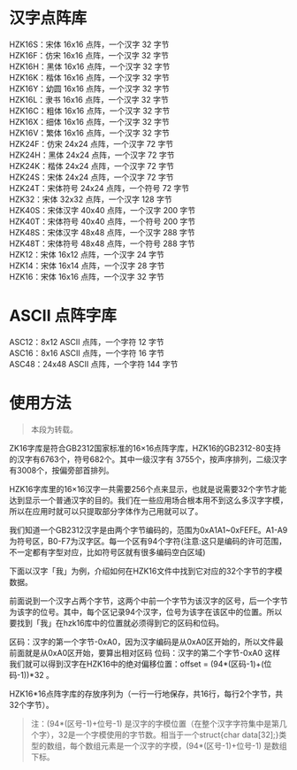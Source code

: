# 汉字点阵库
HZK16S：宋体 16x16 点阵，一个汉字 32 字节  
HZK16F：仿宋 16x16 点阵，一个汉字 32 字节  
HZK16H：黑体 16x16 点阵，一个汉字 32 字节  
HZK16K：楷体 16x16 点阵，一个汉字 32 字节  
HZK16Y：幼圆 16x16 点阵，一个汉字 32 字节  
HZK16L：隶书 16x16 点阵，一个汉字 32 字节  
HZK16C：粗体 16x16 点阵，一个汉字 32 字节  
HZK16X：细体 16x16 点阵，一个汉字 32 字节  
HZK16V：繁体 16x16 点阵，一个汉字 32 字节  
HZK24F：仿宋 24x24 点阵，一个汉字 72 字节  
HZK24H：黑体 24x24 点阵，一个汉字 72 字节  
HZK24K：楷体 24x24 点阵，一个汉字 72 字节  
HZK24S：宋体 24x24 点阵，一个汉字 72 字节  
HZK24T：宋体符号 24x24 点阵，一个符号 72 字节  
HZK32：宋体 32x32 点阵，一个汉字 128 字节  
HZK40S：宋体汉字 40x40 点阵，一个汉字 200 字节  
HZK40T：宋体符号 40x40 点阵，一个符号 200 字节  
HZK48S：宋体汉字 48x48 点阵，一个汉字 288 字节  
HZK48T：宋体符号 48x48 点阵，一个符号 288 字节  
HZK12：宋体 16x12 点阵，一个汉字 24 字节  
HZK14：宋体 16x14 点阵，一个汉字 28 字节  
HZK16：宋体 16x16 点阵，一个汉字 32 字节  

# ASCII 点阵字库
ASC12：8x12 ASCII 点阵，一个字符 12 字节  
ASC16：8x16 ASCII 点阵，一个字符 16 字节  
ASC48：24x48 ASCII 点阵，一个字符 144 字节  

# 使用方法

> 本段为转载。

ZK16字库是符合GB2312国家标准的16×16点阵字库，HZK16的GB2312-80支持的汉字有6763个，符号682个。其中一级汉字有 3755个，按声序排列，二级汉字有3008个，按偏旁部首排列。

HZK16字库里的16×16汉字一共需要256个点来显示，也就是说需要32个字节才能达到显示一个普通汉字的目的。我们在一些应用场合根本用不到这么多汉字字模，所以在应用时就可以只提取部分字体作为己用就可以了。

我们知道一个GB2312汉字是由两个字节编码的，范围为0xA1A1~0xFEFE。A1-A9为符号区，B0-F7为汉字区。每一个区有94个字符(注意:这只是编码的许可范围，不一定都有字型对应，比如符号区就有很多编码空白区域)

下面以汉字「我」为例，介绍如何在HZK16文件中找到它对应的32个字节的字模数据。

前面说到一个汉字占两个字节，这两个中前一个字节为该汉字的区号，后一个字节为该字的位号。其中，每个区记录94个汉字，位号为该字在该区中的位置。所以要找到「我」在hzk16库中的位置就必须得到它的区码和位码。

区码：汉字的第一个字节-0xA0，因为汉字编码是从0xA0区开始的，所以文件最前面就是从0xA0区开始，要算出相对区码
位码：汉字的第二个字节-0xA0
这样我们就可以得到汉字在HZK16中的绝对偏移位置：offset = (94\*(区码-1)+(位码-1))\*32 。

HZK16*16点阵字库的存放序列为（一行一行地保存，共16行，每行2个字节，共32个字节）。

> 注：(94\*(区号-1)+位号-1) 是汉字的字模位置（在整个汉字字符集中是第几个字），32是一个字模使用的字节数。相当于一个struct{char data[32];}类型的数组，每个数组元素是一个汉字的字模，(94\*(区号-1)+位号-1) 是数组下标。
